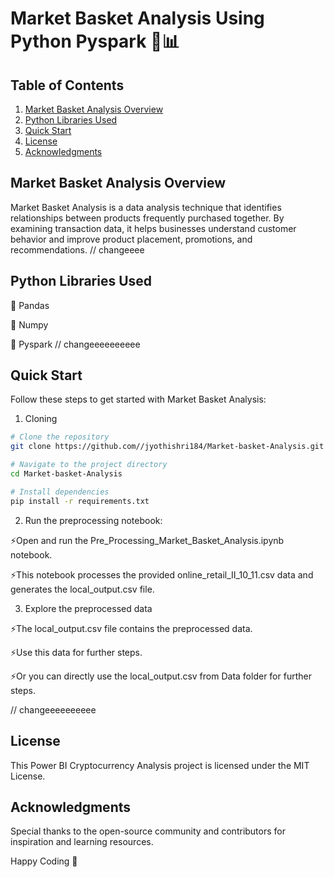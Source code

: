 # Market Basket Analysis Using Python Pyspark 🛒📊

## Table of Contents
1. [Market Basket Analysis Overview](#market-basket-analysis-overview)
2. [Python Libraries Used](#python-libraries-used)
3. [Quick Start](#quick-start)
4. [License](#license)
5. [Acknowledgments](#acknowledgments)

## Market Basket Analysis Overview
Market Basket Analysis is a data analysis technique that identifies relationships between products frequently purchased together. By examining transaction data, it helps businesses understand customer behavior and improve product placement, promotions, and recommendations. // changeeee





## Python Libraries Used
 🌟 Pandas
 
 🌟 Numpy
 
 🌟 Pyspark // changeeeeeeeeee

## Quick Start
Follow these steps to get started with Market Basket Analysis:

1. Cloning
```bash
# Clone the repository
git clone https://github.com//jyothishri184/Market-basket-Analysis.git

# Navigate to the project directory
cd Market-basket-Analysis

# Install dependencies
pip install -r requirements.txt
```


2. Run the preprocessing notebook:

 ⚡Open and run the Pre_Processing_Market_Basket_Analysis.ipynb notebook.
 
 ⚡This notebook processes the provided online_retail_II_10_11.csv data and generates the local_output.csv file.


3. Explore the preprocessed data
   
 ⚡The local_output.csv file contains the preprocessed data.

 ⚡Use this data for further steps.

 ⚡Or you can directly use the local_output.csv from Data folder for further steps.

// changeeeeeeeeee


## License
This Power BI Cryptocurrency Analysis project is licensed under the MIT License.

## Acknowledgments

Special thanks to the open-source community and contributors for inspiration and learning resources.

Happy Coding 🚀
